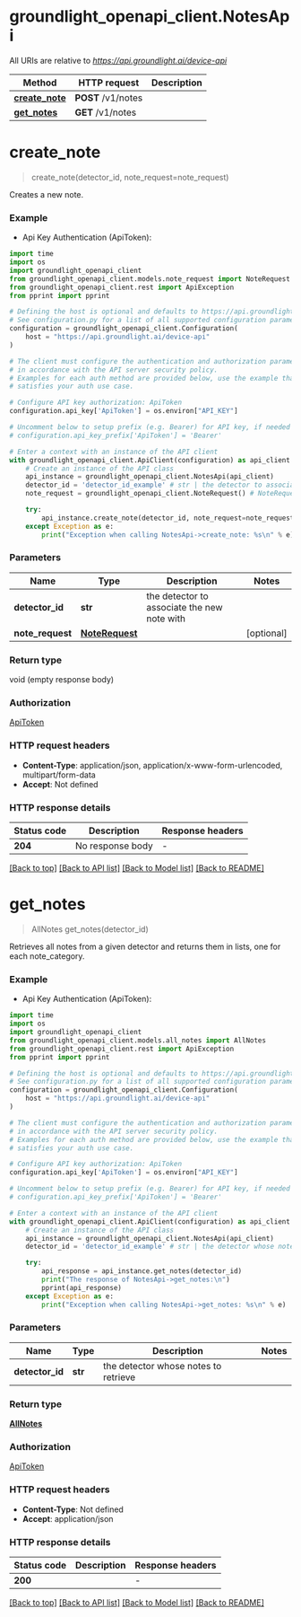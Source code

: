 # groundlight_openapi_client.NotesApi

All URIs are relative to *https://api.groundlight.ai/device-api*

Method | HTTP request | Description
------------- | ------------- | -------------
[**create_note**](NotesApi.md#create_note) | **POST** /v1/notes | 
[**get_notes**](NotesApi.md#get_notes) | **GET** /v1/notes | 


# **create_note**
> create_note(detector_id, note_request=note_request)



Creates a new note.

### Example

* Api Key Authentication (ApiToken):
```python
import time
import os
import groundlight_openapi_client
from groundlight_openapi_client.models.note_request import NoteRequest
from groundlight_openapi_client.rest import ApiException
from pprint import pprint

# Defining the host is optional and defaults to https://api.groundlight.ai/device-api
# See configuration.py for a list of all supported configuration parameters.
configuration = groundlight_openapi_client.Configuration(
    host = "https://api.groundlight.ai/device-api"
)

# The client must configure the authentication and authorization parameters
# in accordance with the API server security policy.
# Examples for each auth method are provided below, use the example that
# satisfies your auth use case.

# Configure API key authorization: ApiToken
configuration.api_key['ApiToken'] = os.environ["API_KEY"]

# Uncomment below to setup prefix (e.g. Bearer) for API key, if needed
# configuration.api_key_prefix['ApiToken'] = 'Bearer'

# Enter a context with an instance of the API client
with groundlight_openapi_client.ApiClient(configuration) as api_client:
    # Create an instance of the API class
    api_instance = groundlight_openapi_client.NotesApi(api_client)
    detector_id = 'detector_id_example' # str | the detector to associate the new note with
    note_request = groundlight_openapi_client.NoteRequest() # NoteRequest |  (optional)

    try:
        api_instance.create_note(detector_id, note_request=note_request)
    except Exception as e:
        print("Exception when calling NotesApi->create_note: %s\n" % e)
```



### Parameters

Name | Type | Description  | Notes
------------- | ------------- | ------------- | -------------
 **detector_id** | **str**| the detector to associate the new note with | 
 **note_request** | [**NoteRequest**](NoteRequest.md)|  | [optional] 

### Return type

void (empty response body)

### Authorization

[ApiToken](../README.md#ApiToken)

### HTTP request headers

 - **Content-Type**: application/json, application/x-www-form-urlencoded, multipart/form-data
 - **Accept**: Not defined

### HTTP response details
| Status code | Description | Response headers |
|-------------|-------------|------------------|
**204** | No response body |  -  |

[[Back to top]](#) [[Back to API list]](../README.md#documentation-for-api-endpoints) [[Back to Model list]](../README.md#documentation-for-models) [[Back to README]](../README.md)

# **get_notes**
> AllNotes get_notes(detector_id)



Retrieves all notes from a given detector and returns them in lists, one for each note_category.

### Example

* Api Key Authentication (ApiToken):
```python
import time
import os
import groundlight_openapi_client
from groundlight_openapi_client.models.all_notes import AllNotes
from groundlight_openapi_client.rest import ApiException
from pprint import pprint

# Defining the host is optional and defaults to https://api.groundlight.ai/device-api
# See configuration.py for a list of all supported configuration parameters.
configuration = groundlight_openapi_client.Configuration(
    host = "https://api.groundlight.ai/device-api"
)

# The client must configure the authentication and authorization parameters
# in accordance with the API server security policy.
# Examples for each auth method are provided below, use the example that
# satisfies your auth use case.

# Configure API key authorization: ApiToken
configuration.api_key['ApiToken'] = os.environ["API_KEY"]

# Uncomment below to setup prefix (e.g. Bearer) for API key, if needed
# configuration.api_key_prefix['ApiToken'] = 'Bearer'

# Enter a context with an instance of the API client
with groundlight_openapi_client.ApiClient(configuration) as api_client:
    # Create an instance of the API class
    api_instance = groundlight_openapi_client.NotesApi(api_client)
    detector_id = 'detector_id_example' # str | the detector whose notes to retrieve

    try:
        api_response = api_instance.get_notes(detector_id)
        print("The response of NotesApi->get_notes:\n")
        pprint(api_response)
    except Exception as e:
        print("Exception when calling NotesApi->get_notes: %s\n" % e)
```



### Parameters

Name | Type | Description  | Notes
------------- | ------------- | ------------- | -------------
 **detector_id** | **str**| the detector whose notes to retrieve | 

### Return type

[**AllNotes**](AllNotes.md)

### Authorization

[ApiToken](../README.md#ApiToken)

### HTTP request headers

 - **Content-Type**: Not defined
 - **Accept**: application/json

### HTTP response details
| Status code | Description | Response headers |
|-------------|-------------|------------------|
**200** |  |  -  |

[[Back to top]](#) [[Back to API list]](../README.md#documentation-for-api-endpoints) [[Back to Model list]](../README.md#documentation-for-models) [[Back to README]](../README.md)

